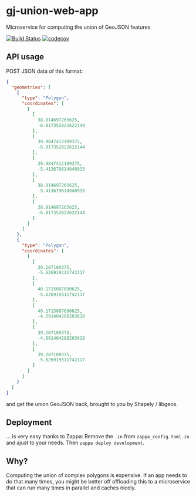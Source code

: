 # gj-union-web-app
Microservice for computing the union of GeoJSON features

[![Build Status](https://travis-ci.com/DHI-GRAS/gj-union-web-app.svg?token=xFUvaoqNvYGuqLz5TEdJ&branch=master)](https://travis-ci.com/DHI-GRAS/gj-union-web-app)
[![codecov](https://codecov.io/gh/DHI-GRAS/gj-union-web-app/branch/master/graph/badge.svg?token=iYyh1duDt5)](https://codecov.io/gh/DHI-GRAS/gj-union-web-app)


## API usage

POST JSON data of this format:

```json
{
  "geometries": [
    {
      "type": "Polygon",
      "coordinates": [
        [
          [
            38.814697265625,
            -6.817352822622144
          ],
          [
            39.9847412109375,
            -6.817352822622144
          ],
          [
            39.9847412109375,
            -5.413679614940935
          ],
          [
            38.814697265625,
            -5.413679614940935
          ],
          [
            38.814697265625,
            -6.817352822622144
          ]
        ]
      ]
    },
    {
      "type": "Polygon",
      "coordinates": [
        [
          [
            39.287109375,
            -5.626919311742117
          ],
          [
            40.1715087890625,
            -5.626919311742117
          ],
          [
            40.1715087890625,
            -4.691404288203818
          ],
          [
            39.287109375,
            -4.691404288203818
          ],
          [
            39.287109375,
            -5.626919311742117
          ]
        ]
      ]
    }
  ]
}
```

and get the union GeoJSON back, brought to you by Shapely / libgeos.


## Deployment

... is very easy thanks to Zappa: Remove the `.in` from `zappa_config.toml.in`
and ajust to your needs. Then `zappa deploy development`.


## Why?

Computing the union of complex polygons is expensive. If an app needs to do that many
times, you might be better off offloading this to a microservice that can run many times
in parallel and caches nicely.
